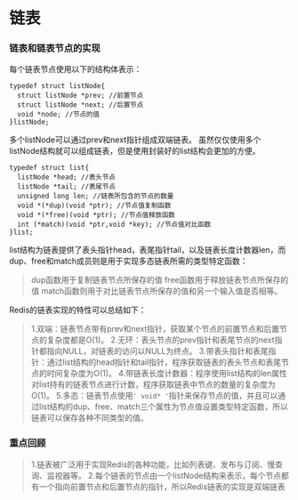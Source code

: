 # 链表
### 链表和链表节点的实现
每个链表节点使用以下的结构体表示：
```
typedef struct listNode{
  struct listNode *prev; //前置节点
  struct listNode *next; //后置节点
  void *node; //节点的值
}listNode;
```
多个listNode可以通过prev和next指针组成双端链表。 
虽然仅仅使用多个listNode结构就可以组成链表，但是使用封装好的list结构会更加的方便。
```
typedef struct list{
  listNode *head; //表头节点
  listNode *tail; //表尾节点
  unsigned long len; //链表所包含的节点的数量
  void *(*dup)(void *ptr); //节点值复制函数
  void *(*free)(void *ptr); //节点值释放函数
  int (*match)(void *ptr,void *key); //节点值对比函数
}list;
```
list结构为链表提供了表头指针head，表尾指针tail，以及链表长度计数器len，而dup、free和match成员则是用于实现多态链表所需的类型特定函数：
>dup函数用于复制链表节点所保存的值
>free函数用于释放链表节点所保存的值
>match函数则用于对比链表节点所保存的值和另一个输入值是否相等。

Redis的链表实现的特性可以总结如下：
> 1.双端：链表节点带有prev和next指针，获取某个节点的前置节点和后置节点的复杂度都是O(1)。
> 2.无环：表头节点的prev指针和表尾节点的next指针都指向NULL，对链表的访问以NULL为终点。
> 3.带表头指针和表尾指针：通过list结构的head指针和tail指针，程序获取链表的表头节点和表尾节点的时间复杂度为O(1)。
> 4.带链表长度计数器：程序使用list结构的len属性对list持有的链表节点进行计数，程序获取链表中节点的数量的复杂度为O(1)。
> 5.多态：链表节点使用`' void* '`指针来保存节点的值，并且可以通过list结构的dup、free、match三个属性为节点值设置类型特定函数，所以链表可以保存各种不同类型的值。

### 重点回顾
>1.链表被广泛用于实现Redis的各种功能，比如列表键、发布与订阅、慢查询、监视器等。
>2.每个链表的节点由一个listNode结构来表示，每个节点都有一个指向前置节点和后置节点的指针，所以Redis链表的实现是双端链表
